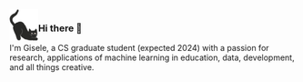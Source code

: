 <img align="left" width=10% src="catplaying.png">

### Hi there 👋

I'm Gisele, a CS graduate student (expected 2024) with a passion for research, applications of machine learning in education, data, development, and all things creative. 
<!--
**paola4/paola4** is a ✨ _special_ ✨ repository because its `README.md` (this file) appears on your GitHub profile.

Here are some ideas to get you started:

- 🔭 I’m currently working on ...
- 🌱 I’m currently learning ...
- 👯 I’m looking to collaborate on ...
- 🤔 I’m looking for help with ...
- 💬 Ask me about ...
- 📫 How to reach me: ...
- 😄 Pronouns: ...
- ⚡ Fun fact: ...
-->
